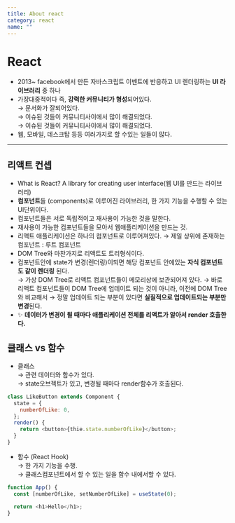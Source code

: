 ```yaml
---
title: About react
category: react
name: ""
---
```


# React

- 2013~ facebook에서 만든 자바스크립트 이벤트에 반응하고 UI 렌더링하는 **UI 라이브러리** 중 하나
- 가장대중적이다 즉, **강력한 커뮤니티가 형성**되어있다.  
  → 문서화가 잘되어있다.  
  → 이슈된 것들이 커뮤니티사이에서 많이 해결되었다.  
  → 이슈된 것들이 커뮤니티사이에서 많이 해결되었다.
- 웹, 모바일, 데스크탑 등등 여러가지로 할 수있는 일들이 많다.

---

## 리액트 컨셉

- What is React? A library for creating user interface(웹 UI를 만드는 라이브러리)
- **컴포넌트**들 (components)로 이루어진 라이브러리, 한 가지 기능을 수행할 수 있는 UI단위이다.
- 컴포넌트들은 서로 독립적이고 재사용이 가능한 것을 말한다.
- 재사용이 가능한 컴포넌트들을 모아서 웹애플리케이션을 만드는 것.
- 리액트 애플리케이션은 하나의 컴포넌트로 이루어져있다. → 제일 상위에 존재하는 컴포넌트 : 루트 컴포넌트
- DOM Tree와 마찬가지로 리액트도 트리형식이다.
- 컴포넌트안에 state가 변경(렌더링)이되면 해당 컴포넌트 안에있는 **자식 컴포넌트도 같이 렌더링** 된다.  
  → 가상 DOM Tree로 리액트 컴포넌트들이 메모리상에 보관되어져 있다.
  → 바로 리액트 컴포넌트들이 DOM Tree에 업데이트 되는 것이 아니라, 이전에 DOM Tree와 비교해서
  → 정말 업데이트 되는 부분이 있다면 **실질적으로 업데이트되는 부분만 변경**된다.
- ✨ **데이터가 변경이 될 때마다 애플리케이션 전체를 리액트가 알아서 render 호출한다.**

## 클래스 vs 함수

- 클래스  
  → 관련 데이터와 함수가 있다.  
  → state오브젝트가 있고, 변경될 때마다 render함수가 호출된다.

```javascript
class LikeButton extends Component {
  state = {
    numberOfLike: 0,
  };
  render() {
    return <button>{thie.state.numberOfLike}</button>;
  }
}
```

- 함수 (React Hook)  
  → 한 가지 기능을 수행.  
  → 클래스컴포넌트에서 할 수 있는 일을 함수 내에서할 수 있다.

```javascript
function App() {
  const [numberOfLike, setNumberOfLike] = useState(0);

  return <h1>Hello</h1>;
}
```
